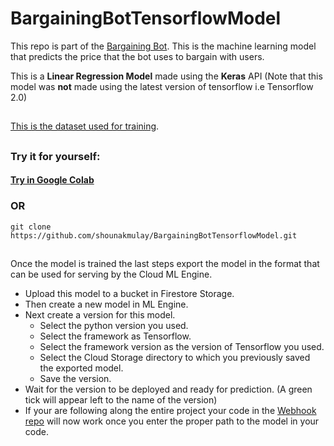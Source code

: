 # BargainingBotTensorflowModel
This repo is part of the [Bargaining Bot](https://github.com/shounakmulay/BargainingBot).
This is the machine learning model that predicts the price that the bot uses to bargain with users.

This is a **Linear Regression Model** made using the **Keras** API
(Note that this model was **not** made using the latest version of tensorflow i.e Tensorflow 2.0)
##
[This is the dataset used for training](https://github.com/shounakmulay/BargainingBotTensorflowModel/blob/master/PricePredictionDataset_50k.csv). 
##
### Try it for yourself:
#### [Try in Google Colab](https://colab.research.google.com/drive/1WQtmZqrzKNKHTnOtspu5VMl_QeZy6OEu)

### OR

```
git clone https://github.com/shounakmulay/BargainingBotTensorflowModel.git 
```
##
Once the model is trained the last steps export the model in the format that can be used for serving by the Cloud ML Engine.
* Upload this model to a bucket in Firestore Storage. 
* Then create a new model in ML Engine. 
* Next create a version for this model.
  * Select the python version you used.
  * Select the framework as Tensorflow.
  * Select the framework version as the version of Tensorflow you used.
  * Select the Cloud Storage directory to which you previously saved the exported model.
  * Save the version.
* Wait for the version to be deployed and ready for prediction. (A green tick will appear left to the name of the version)
* If your are following along the entire project your code in the [Webhook repo]() will now work once you enter the proper path to the model in your code.
 
